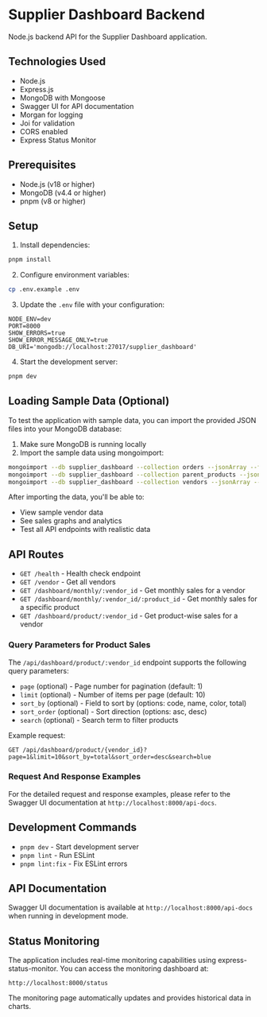 # Supplier Dashboard Backend

Node.js backend API for the Supplier Dashboard application.

## Technologies Used

- Node.js
- Express.js
- MongoDB with Mongoose
- Swagger UI for API documentation
- Morgan for logging
- Joi for validation
- CORS enabled
- Express Status Monitor

## Prerequisites

- Node.js (v18 or higher)
- MongoDB (v4.4 or higher)
- pnpm (v8 or higher)

## Setup

1. Install dependencies:
```bash
pnpm install
```

2. Configure environment variables:
```bash
cp .env.example .env
```

3. Update the `.env` file with your configuration:
```properties
NODE_ENV=dev
PORT=8000
SHOW_ERRORS=true
SHOW_ERROR_MESSAGE_ONLY=true
DB_URI='mongodb://localhost:27017/supplier_dashboard'
```

4. Start the development server:
```bash
pnpm dev
```

## Loading Sample Data (Optional)

To test the application with sample data, you can import the provided JSON files into your MongoDB database:

1. Make sure MongoDB is running locally
2. Import the sample data using mongoimport:

```bash
mongoimport --db supplier_dashboard --collection orders --jsonArray --file data/orders.json
mongoimport --db supplier_dashboard --collection parent_products --jsonArray --file data/parent_products.json
mongoimport --db supplier_dashboard --collection vendors --jsonArray --file data/vendors.json
```

After importing the data, you'll be able to:
- View sample vendor data
- See sales graphs and analytics
- Test all API endpoints with realistic data

## API Routes

- `GET /health` - Health check endpoint
- `GET /vendor` - Get all vendors
- `GET /dashboard/monthly/:vendor_id` - Get monthly sales for a vendor
- `GET /dashboard/monthly/:vendor_id/:product_id` - Get monthly sales for a specific product
- `GET /dashboard/product/:vendor_id` - Get product-wise sales for a vendor

### Query Parameters for Product Sales

The `/api/dashboard/product/:vendor_id` endpoint supports the following query parameters:

- `page` (optional) - Page number for pagination (default: 1)
- `limit` (optional) - Number of items per page (default: 10)
- `sort_by` (optional) - Field to sort by (options: code, name, color, total)
- `sort_order` (optional) - Sort direction (options: asc, desc)
- `search` (optional) - Search term to filter products

Example request:
```
GET /api/dashboard/product/{vendor_id}?page=1&limit=10&sort_by=total&sort_order=desc&search=blue
```

### Request And Response Examples

For the detailed request and response examples, please refer to the Swagger UI documentation at `http://localhost:8000/api-docs`.

## Development Commands

- `pnpm dev` - Start development server
- `pnpm lint` - Run ESLint
- `pnpm lint:fix` - Fix ESLint errors

## API Documentation

Swagger UI documentation is available at `http://localhost:8000/api-docs` when running in development mode.

## Status Monitoring

The application includes real-time monitoring capabilities using express-status-monitor. You can access the monitoring dashboard at:

```
http://localhost:8000/status
```

The monitoring page automatically updates and provides historical data in charts.

